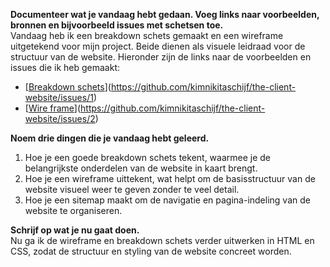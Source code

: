 **Documenteer wat je vandaag hebt gedaan. Voeg links naar voorbeelden, bronnen en bijvoorbeeld issues met schetsen toe.**  
Vandaag heb ik een breakdown schets gemaakt en een wireframe uitgetekend voor mijn project. Beide dienen als visuele leidraad voor de structuur van de website. Hieronder zijn de links naar de voorbeelden en issues die ik heb gemaakt:

- [[Breakdown schets](https://github.com/kimnikitaschijf/the-client-website/issues/1)](https://github.com/kimnikitaschijf/the-client-website/issues/1)
- [[Wire frame](https://github.com/kimnikitaschijf/the-client-website/issues/2)](https://github.com/kimnikitaschijf/the-client-website/issues/2)

**Noem drie dingen die je vandaag hebt geleerd.**  
1. Hoe je een goede breakdown schets tekent, waarmee je de belangrijkste onderdelen van de website in kaart brengt.  
2. Hoe je een wireframe uittekent, wat helpt om de basisstructuur van de website visueel weer te geven zonder te veel detail.  
3. Hoe je een sitemap maakt om de navigatie en pagina-indeling van de website te organiseren.

**Schrijf op wat je nu gaat doen.**  
Nu ga ik de wireframe en breakdown schets verder uitwerken in HTML en CSS, zodat de structuur en styling van de website concreet worden.
